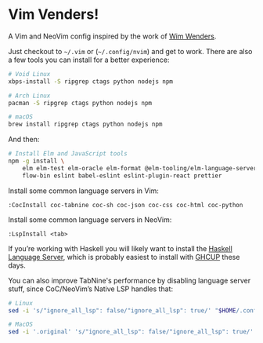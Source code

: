 # Vim Venders!

A Vim and NeoVim config inspired by the work of [Wim Wenders][wim].

Just checkout to `~/.vim` or (`~/.config/nvim`) and get to work. There are also
a few tools you can install for a better experience:

```bash
# Void Linux
xbps-install -S ripgrep ctags python nodejs npm

# Arch Linux
pacman -S ripgrep ctags python nodejs npm

# macOS
brew install ripgrep ctags python nodejs npm
```

And then:

```bash
# Install Elm and JavaScript tools
npm -g install \
    elm elm-test elm-oracle elm-format @elm-tooling/elm-language-server \
    flow-bin eslint babel-eslint eslint-plugin-react prettier
```

Install some common language servers in Vim:

```
:CocInstall coc-tabnine coc-sh coc-json coc-css coc-html coc-python
```

Install some common language servers in NeoVim:

```
:LspInstall <tab>
```

If you’re working with Haskell you will likely want to install the [Haskell
Language Server][hls], which is probably easiest to install with [GHCUP][ghcup]
these days.

You can also improve TabNine's performance by disabling language server stuff,
since CoC/NeoVim’s Native LSP handles that:

```bash
# Linux
sed -i 's/"ignore_all_lsp": false/"ignore_all_lsp": true/' "$HOME/.config/TabNine/tabnine_config.json"

# MacOS
sed -i '.original' 's/"ignore_all_lsp": false/"ignore_all_lsp": true/' "$HOME/Library/Preferences/TabNine/tabnine_config.json"
```

[wim]: https://www.imdb.com/name/nm0000694/
[hls]: https://github.com/haskell/haskell-language-server
[ghcup]: https://www.haskell.org/ghcup/
